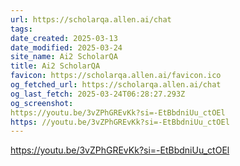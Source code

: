```yaml
---
url: https://scholarqa.allen.ai/chat
tags: 
date_created: 2025-03-13
date_modified: 2025-03-24
site_name: Ai2 ScholarQA
title: Ai2 ScholarQA
favicon: https://scholarqa.allen.ai/favicon.ico
og_fetched_url: https://scholarqa.allen.ai/chat
og_last_fetch: 2025-03-24T06:28:27.293Z
og_screenshot: 
https://youtu.be/3vZPhGREvKk?si=-EtBbdniUu_ctOEl
https: //youtu.be/3vZPhGREvKk?si=-EtBbdniUu_ctOEl
---
```


https://youtu.be/3vZPhGREvKk?si=-EtBbdniUu_ctOEl